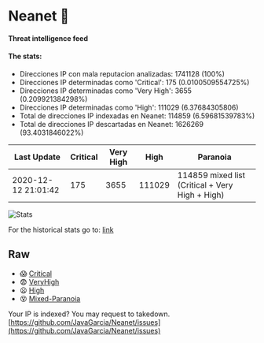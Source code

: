 # Neanet :hocho:
#### Threat intelligence feed
#### The stats:

- Direcciones IP con mala reputacion analizadas: 1741128 (100%)
- Direcciones IP determinadas como 'Critical':  175 (0.0100509554725%)
- Direcciones IP determinadas como 'Very High':  3655 (0.209921384298%)
- Direcciones IP determinadas como 'High':  111029 (6.37684305806)
- Total de direcciones IP indexadas en Neanet:  114859 (6.59681539783%)
- Total de direcciones IP descartadas en Neanet:  1626269 (93.4031846022%)

| Last Update | Critical | Very High | High | Paranoia |
| --- | --- | --- | --- | --- |
| 2020-12-12 21:01:42 | 175 | 3655 | 111029 | 114859 mixed list (Critical + Very High + High)|

![Stats](https://docs.google.com/spreadsheets/d/e/2PACX-1vSnaNMIXVabIpDJjufMlzH7poXnshF3mgd8Is1g9ytUEzVsP5my4Trn8f-xkoLLQ38xpL3HtmUexLo6/pubchart?oid=501124687&format=image)

For the historical stats go to: [link](/stats.csv)
## Raw
- :scream: [Critical](https://raw.githubusercontent.com/JavaGarcia/Neanet/master/blacklists/neanet_critical.txt)
- :fearful: [VeryHigh](https://raw.githubusercontent.com/JavaGarcia/Neanet/master/blacklists/neanet_veryHigh.txtt)
- :frowning: [High](https://raw.githubusercontent.com/JavaGarcia/Neanet/master/blacklists/neanet_high.txt)
- :dizzy_face: [Mixed-Paranoia](https://raw.githubusercontent.com/JavaGarcia/Neanet/master/blacklists/neanet_all.txt)


Your IP is indexed? You may request to takedown. [https://github.com/JavaGarcia/Neanet/issues](https://github.com/JavaGarcia/Neanet/issues)











































































































































































































































































































































































































































































































































































































































































































































































































































































































































































































































































































































































































































































































































































































































































































































































































































































































































































































































































































































































































































































































































































































































































































































































































































































































































































































































































































































































































































